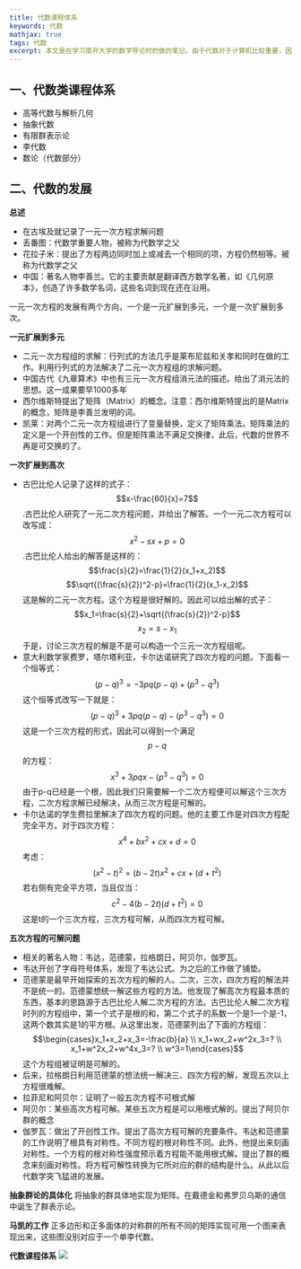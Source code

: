 ```yaml
---
title: 代数课程体系
keywords: 代数
mathjax: true
tags: 代数
excerpt: 本文是在学习南开大学的数学导论时的做的笔记。由于代数对于计算机比较重要，因此只记录了代数部分的内容。
---
```


## 一、代数类课程体系

- 高等代数与解析几何
- 抽象代数
- 有限群表示论
- 李代数
- 数论（代数部分）

## 二、代数的发展
**总述**
- 在古埃及就记录了一元一次方程求解问题
- 丢番图：代数学重要人物，被称为代数学之父
- 花拉子米：提出了方程两边同时加上或减去一个相同的项，方程仍然相等。被称为代数学之父
- 中国：著名人物李善兰。它的主要贡献是翻译西方数学名著，如《几何原本》，创造了许多数学名词，这些名词到现在还在沿用。

一元一次方程的发展有两个方向，一个是一元扩展到多元，一个是一次扩展到多次。

**一元扩展到多元**
- 二元一次方程组的求解：行列式的方法几乎是莱布尼兹和关孝和同时在做的工作。利用行列式的方法解决了二元一次方程组的求解问题。
- 中国古代《九章算术》中也有三元一次方程组消元法的描述。给出了消元法的思想。这一成果要早1000多年
- 西尔维斯特提出了矩阵（Matrix）的概念。注意：西尔维斯特提出的是Matrix的概念，矩阵是李善兰发明的词。
- 凯莱：对两个二元一次方程组进行了变量替换，定义了矩阵乘法。矩阵乘法的定义是一个开创性的工作。但是矩阵乘法不满足交换律，此后，代数的世界不再是可交换的了。

**一次扩展到高次**
- 古巴比伦人记录了这样的式子：$$x-\frac{60}{x}=7$$.古巴比伦人研究了一元二次方程问题，并给出了解答。一个一元二次方程可以改写成：$$x^2-sx+p=0$$.古巴比伦人给出的解答是这样的：$$\frac{s}{2}=\frac{1}{2}(x_1+x_2)$$ $$\sqrt{(\frac{s}{2})^2-p}=\frac{1}{2}(x_1-x_2)$$ 这是解的二元一次方程。这个方程是很好解的。因此可以给出解的式子：$$x_1=\frac{s}{2}+\sqrt{(\frac{s}{2})^2-p}$$ $$x_2=s-x_1$$ 于是，讨论三次方程的解是不是可以构造一个三元一次方程组呢。
- 意大利数学家费罗，塔尔塔利亚，卡尔达诺研究了四次方程的问题。下面看一个恒等式：$$(p-q)^3=-3pq(p-q)+(p^3-q^3)$$ 这个恒等式改写一下就是：$$(p-q)^3+3pq(p-q)-(p^3-q^3)=0$$ 这是一个三次方程的形式，因此可以得到一个满足$$p-q$$的方程：$$x^3+3pqx-(p^3-q^3)=0$$ 由于p-q已经是一个根，因此我们只需要解一个二次方程便可以解这个三次方程，二次方程求解已经解决，从而三次方程是可解的。
- 卡尔达诺的学生费拉里解决了四次方程的问题。他的主要工作是对四次方程配完全平方。对于四次方程：$$x^4+bx^2+cx+d=0$$ 考虑：$$(x^2-t)^2=(b-2t)x^2+cx+(d+t^2)$$ 若右侧有完全平方项，当且仅当：$$c^2-4(b-2t)(d+t^2)=0$$ 这是t的一个三次方程，三次方程可解，从而四次方程可解。

**五次方程的可解问题**
- 相关的著名人物：韦达，范德蒙，拉格朗日，阿贝尔，伽罗瓦。
- 韦达开创了字母符号体系，发现了韦达公式。为之后的工作做了铺垫。
- 范德蒙是最早开始探索的五次方程的解的人。二次，三次，四次方程的解法并不是统一的。范德蒙想统一解这些方程的方法。他发现了解高次方程最本质的东西，基本的思路源于古巴比伦人解二次方程的方法。古巴比伦人解二次方程时列的方程组中，第一个式子是根的和，第二个式子的系数一个是1一个是-1，这两个数其实是1的平方根。从这里出发，范德蒙列出了下面的方程组：$$\begin{cases}x_1+x_2+x_3=-\frac{b}{a} \\ x_1+wx_2+w^2x_3=? \\ x_1+w^2x_2+w^4x_3=? \\ w^3=1\end{cases}$$ 这个方程组被证明是可解的。
- 后来，拉格朗日利用范德蒙的想法统一解决三、四次方程的解，发现五次以上方程很难解。
- 拉菲尼和阿贝尔：证明了一般五次方程不可根式解
- 阿贝尔：某些高次方程可解。某些五次方程是可以用根式解的。提出了阿贝尔群的概念
- 伽罗瓦：做出了开创性工作。提出了高次方程可解的充要条件。韦达和范德蒙的工作说明了根具有对称性。不同方程的根对称性不同。此外，他提出来刻画对称性。一个方程的根对称性强度预示着方程能不能用根式解。提出了群的概念来刻画对称性。将方程可解性转换为它所对应的群的结构是什么。从此以后代数学突飞猛进的发展。

**抽象群论的具体化**
将抽象的群具体地实现为矩阵。在戴德金和弗罗贝乌斯的通信中诞生了群表示论。

**马凯的工作**
正多边形和正多面体的对称群的所有不同的矩阵实现可用一个图来表现出来，这些图没别对应于一个单李代数。

**代数课程体系**
<img src="/img/algebrasys.png" />